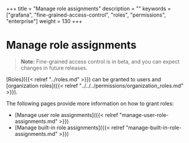 +++
title = "Manage role assignments"
description = ""
keywords = ["grafana", "fine-grained-access-control", "roles", "permissions", "enterprise"]
weight = 130
+++

# Manage role assignments

> **Note:** Fine-grained access control is in beta, and you can expect changes in future releases.

[Roles]({{< relref "../roles.md" >}}) can be granted to users and [organization roles]({{< relref "../../../permissions/organization_roles.md" >}}).

The following pages provide more information on how to grant roles:

- [Manage user role assignments]({{< relref "manage-user-role-assignments.md" >}})
- [Manage built-in role assignments]({{< relref "manage-built-in-role-assignments.md" >}})
